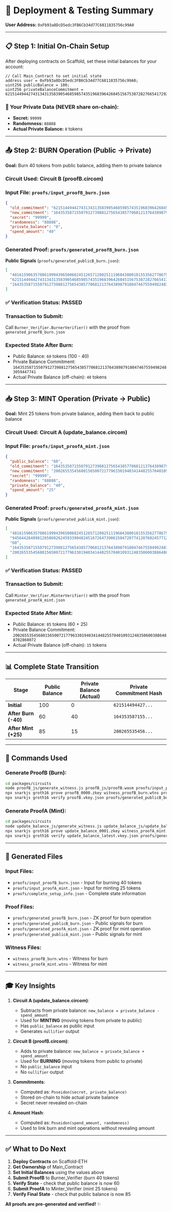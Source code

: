 # 🎯 Deployment & Testing Summary

**User Address:** `0xFb93a8DcD5edc3FB6Cb34d77C6811835756c99A0`

---

## 📋 Step 1: Initial On-Chain Setup

After deploying contracts on Scaffold, set these initial balances for your account:

```solidity
// Call Main_Contract to set initial state
address user = 0xFb93a8DcD5edc3FB6Cb34d77C6811835756c99A0;
uint256 publicBalance = 100;
uint256 privateBalanceCommitment = 6215144944274313431358390546859857435196839642684515675387282766541729288730;
```

### 🔐 Your Private Data (NEVER share on-chain):
- **Secret:** `99999`
- **Randomness:** `88888`
- **Actual Private Balance:** `0` tokens

---

## 📤 Step 2: BURN Operation (Public → Private)

**Goal:** Burn 40 tokens from public balance, adding them to private balance

### Circuit Used: **Circuit B (proofB.circom)**

### Input File: `proofs/input_proofB_burn.json`
```json
{
  "old_commitment": "6215144944274313431358390546859857435196839642684515675387282766541729288730",
  "new_commitment": "16435358715507912739881275654385770681213764389879180474675594982483059447741",
  "secret": "99999",
  "randomness": "88888",
  "private_balance": "0",
  "spend_amount": "40"
}
```

### Generated Proof: `proofs/generated_proofB_burn.json`

**Public Signals** (`proofs/generated_publicB_burn.json`):
```json
[
  "4816159063570861999439650068245126571208251119684380018155356277867533694162",  // amount_hash
  "6215144944274313431358390546859857435196839642684515675387282766541729288730",   // old_commitment
  "16435358715507912739881275654385770681213764389879180474675594982483059447741"  // new_commitment
]
```

### ✅ Verification Status: **PASSED**

### Transaction to Submit:
Call `Burner_Verifier.BurnerVerifier()` with the proof from `generated_proofB_burn.json`

### Expected State After Burn:
- Public Balance: `60` tokens (100 - 40)
- Private Balance Commitment: `16435358715507912739881275654385770681213764389879180474675594982483059447741`
- Actual Private Balance (off-chain): `40` tokens

---

## 📥 Step 3: MINT Operation (Private → Public)

**Goal:** Mint 25 tokens from private balance, adding them back to public balance

### Circuit Used: **Circuit A (update_balance.circom)**

### Input File: `proofs/input_proofA_mint.json`
```json
{
  "public_balance": "60",
  "old_commitment": "16435358715507912739881275654385770681213764389879180474675594982483059447741",
  "new_commitment": "20026553545680156500721779633019403414482557040109312483506003886488702860072",
  "secret": "99999",
  "randomness": "88888",
  "private_balance": "40",
  "spend_amount": "25"
}
```

### Generated Proof: `proofs/generated_proofA_mint.json`

**Public Signals** (`proofs/generated_publicA_mint.json`):
```json
[
  "4816159063570861999439650068245126571208251119684380018155356277867533694162",   // amount_hash
  "9456442648981265869262459339048245167264739061504720774120760245771259232858",   // nullifier
  "60",                                                                              // public_balance
  "16435358715507912739881275654385770681213764389879180474675594982483059447741",  // old_commitment
  "20026553545680156500721779633019403414482557040109312483506003886488702860072"   // new_commitment
]
```

### ✅ Verification Status: **PASSED**

### Transaction to Submit:
Call `Minter_Verifier.MinterVerifier()` with the proof from `generated_proofA_mint.json`

### Expected State After Mint:
- Public Balance: `85` tokens (60 + 25)
- Private Balance Commitment: `20026553545680156500721779633019403414482557040109312483506003886488702860072`
- Actual Private Balance (off-chain): `15` tokens

---

## 📊 Complete State Transition

| Stage | Public Balance | Private Balance (Actual) | Private Commitment Hash |
|-------|----------------|--------------------------|-------------------------|
| **Initial** | 100 | 0 | `621514494427...` |
| **After Burn (-40)** | 60 | 40 | `164353587155...` |
| **After Mint (+25)** | 85 | 15 | `200265535456...` |

---

## 🔧 Commands Used

### Generate ProofB (Burn):
```bash
cd packages/circuits
node proofB_js/generate_witness.js proofB_js/proofB.wasm proofs/input_proofB_burn.json witness_proofB_burn.wtns
npx snarkjs groth16 prove proofB_0000.zkey witness_proofB_burn.wtns proofs/generated_proofB_burn.json proofs/generated_publicB_burn.json
npx snarkjs groth16 verify proofB.vkey.json proofs/generated_publicB_burn.json proofs/generated_proofB_burn.json
```

### Generate ProofA (Mint):
```bash
cd packages/circuits
node update_balance_js/generate_witness.js update_balance_js/update_balance.wasm proofs/input_proofA_mint.json witness_proofA_mint.wtns
npx snarkjs groth16 prove update_balance_0001.zkey witness_proofA_mint.wtns proofs/generated_proofA_mint.json proofs/generated_publicA_mint.json
npx snarkjs groth16 verify update_balance_latest.vkey.json proofs/generated_publicA_mint.json proofs/generated_proofA_mint.json
```

---

## 📁 Generated Files

### Input Files:
- `proofs/input_proofB_burn.json` - Input for burning 40 tokens
- `proofs/input_proofA_mint.json` - Input for minting 25 tokens
- `proofs/complete_setup_info.json` - Complete state information

### Proof Files:
- `proofs/generated_proofB_burn.json` - ZK proof for burn operation
- `proofs/generated_publicB_burn.json` - Public signals for burn
- `proofs/generated_proofA_mint.json` - ZK proof for mint operation
- `proofs/generated_publicA_mint.json` - Public signals for mint

### Witness Files:
- `witness_proofB_burn.wtns` - Witness for burn
- `witness_proofA_mint.wtns` - Witness for mint

---

## 🎓 Key Insights

1. **Circuit A (update_balance.circom)**: 
   - Subtracts from private balance: `new_balance = private_balance - spend_amount`
   - Used for **MINTING** (moving tokens from private to public)
   - Has `public_balance` as public input
   - Generates `nullifier` output

2. **Circuit B (proofB.circom)**:
   - Adds to private balance: `new_balance = private_balance + spend_amount`
   - Used for **BURNING** (moving tokens from public to private)
   - No `public_balance` input
   - No `nullifier` output

3. **Commitments**:
   - Computed as: `Poseidon(secret, private_balance)`
   - Stored on-chain to hide actual private balance
   - Secret never revealed on-chain

4. **Amount Hash**:
   - Computed as: `Poseidon(spend_amount, randomness)`
   - Used to link burn and mint operations without revealing amount

---

## ✅ What to Do Next

1. **Deploy Contracts** on Scaffold-ETH
2. **Get Ownership** of Main_Contract
3. **Set Initial Balances** using the values above
4. **Submit ProofB** to Burner_Verifier (burn 40 tokens)
5. **Verify State** - check that public balance is now 60
6. **Submit ProofA** to Minter_Verifier (mint 25 tokens)
7. **Verify Final State** - check that public balance is now 85

**All proofs are pre-generated and verified!** ✨
